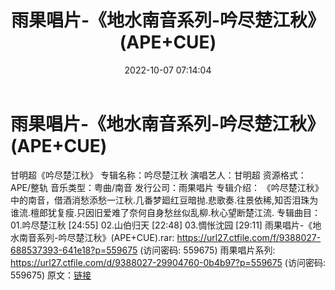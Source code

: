 ﻿---
title: 雨果唱片-《地水南音系列-吟尽楚江秋》(APE+CUE)
date: 2022-10-07 07:14:04
categories: 古典音乐、新世纪、纯音雅乐
tags: 纯音雅乐
---
# 雨果唱片-《地水南音系列-吟尽楚江秋》(APE+CUE)

甘明超《吟尽楚江秋》
专辑名称：吟尽楚江秋
演唱艺人：甘明超
资源格式：APE/整轨
音乐类型：粤曲/南音
发行公司：雨果唱片
专辑介绍：
《吟尽楚江秋》中的南音，借酒消愁添愁一江秋.几番梦廻红豆暗抛.悲歌奏.往景依稀,知否泪珠为谁流.檀郎犹复瘦.只因旧爱难了奈何自身愁丝似乱柳.秋心望断楚江流.
专辑曲目：
01.吟尽楚江秋 [24:55]
02.山伯归天
[22:48]
03.惆怅沈园
[29:11]
雨果唱片-《地水南音系列-吟尽楚江秋》(APE+CUE).rar:
https://url27.ctfile.com/f/9388027-688537393-641e18?p=559675
(访问密码: 559675)
雨果唱片系列: https://url27.ctfile.com/d/9388027-29904760-0b4b97?p=559675
(访问密码: 559675)
原文：[链接](https://blog.sina.com.cn/s/blog_1647c7e7601030zsf.html)